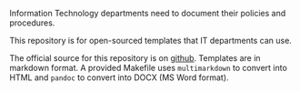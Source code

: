 Information Technology departments need to document their policies and
procedures.

This repository is for open-sourced templates that IT departments can
use.

The official source for this repository is on [github]. Templates are in
markdown format. A provided Makefile uses `multimarkdown` to convert
into HTML and `pandoc` to convert into DOCX (MS Word format).

[github]: https://github.com/highereditmgt/it-templates
